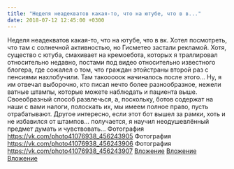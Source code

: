 ```yaml
---
title: "Неделя неадекватов какая-то, что на ютубе, что в в..."
date: 2018-07-12 12:45:00 +0300
---
```


Неделя неадекватов какая-то, что на ютубе, что в вк. Хотел посмотреть, что там с солнечной активностью, но Гисметео застали рекламой. Хотя, существо с ютуба, смахивает на кремоебота, которых я траллировал относительно недавно, постами под видео относительно известного блогера, где сожалел о том, что граждан этойстраны второй раз с пенсиями нахлобучили. Там такооооок начиналось после этого... Ну, я им отвечал выборочно, кто писал нечто более разнообразное, нежели ватные штампы, которые можете наблюдать и пациента выше. Своеобразный способ развлечься, а, поскольку, ботов содержат на наши с вами налоги, полоскать их, мы имеем полное право, пусть отрабатывают. Другое интересно, если этот бот вышел за рамки, хоть и не избавился от штампов... получается, я научил неодушевлённый предмет думать и чувствовать...
Фотография
<a class="vk-attach" href="https://vk.com/photo41076938_456243905">https://vk.com/photo41076938_456243905</a>
Фотография
<a class="vk-attach" href="https://vk.com/photo41076938_456243906">https://vk.com/photo41076938_456243906</a>
Фотография
<a class="vk-attach" href="https://vk.com/photo41076938_456243907">https://vk.com/photo41076938_456243907</a>
<a class="vk-attach" href="https://vk.com/photo41076938_456243905">Вложение</a>
<a class="vk-attach" href="https://vk.com/photo41076938_456243906">Вложение</a>
<a class="vk-attach" href="https://vk.com/photo41076938_456243907">Вложение</a>
